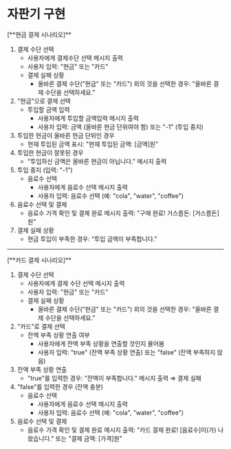 # 자판기 구현

[**현금 결제 시나리오]\*\*

1. 결제 수단 선택
   - 사용자에게 결제수단 선택 메시지 출력
   - 사용자 입력: "현금" 또는 "카드"
   - 결제 실패 상황
     - 올바른 결제 수단("현금" 또는 "카드") 외의 것을 선택한 경우: "올바른 결제 수단을 선택하세요."
2. "현금"으로 결제 선택
   - 투입할 금액 입력
     - 사용자에게 투입할 금액입력 메시지 출력
     - 사용자 입력: 금액 (올바른 현금 단위여야 함) 또는 "-1" (투입 중지)
3. 투입한 현금이 올바른 현금 단위인 경우
   - 현재 투입된 금액 표시: "현재 투입된 금액: [금액]원"
4. 투입한 현금이 잘못된 경우
   - "투입하신 금액은 올바른 현금이 아닙니다." 메시지 출력
5. 투입 중지 (입력: "-1")
   - 음료수 선택
     - 사용자에게 음료수 선택 메시지 출력
     - 사용자 입력: 음료수 선택 (예: "cola", "water", "coffee")
6. 음료수 선택 및 결제
   - 음료수 가격 확인 및 결제 완료 메시지 출력: "구매 완료! 거스름돈: [거스름돈]원"
7. 결제 실패 상황
   - 현금 투입이 부족한 경우: "투입 금액이 부족합니다."

---

[**카드 결제 시나리오]\*\*

1. 결제 수단 선택
   - 사용자에게 결제 수단 선택 메시지 출력
   - 사용자 입력: "현금" 또는 "카드"
   - 결제 실패 상황
     - 올바른 결제 수단("현금" 또는 "카드") 외의 것을 선택한 경우: "올바른 결제 수단을 선택하세요."
2. "카드"로 결제 선택
   - 잔액 부족 상황 연출 여부
     - 사용자에게 잔액 부족 상황을 연출할 것인지 물어봄
     - 사용자 입력: "true" (잔액 부족 상황 연출) 또는 "false" (잔액 부족하지 않음)
3. 잔액 부족 상황 연출
   - "true"를 입력한 경우: "잔액이 부족합니다." 메시지 출력 ⇒ 결제 실패
4. "false"를 입력한 경우 (잔액 충분)
   - 음료수 선택
     - 사용자에게 음료수 선택 메시지 출력
     - 사용자 입력: 음료수 선택 (예: "cola", "water", "coffee")
5. 음료수 선택 및 결제
   - 음료수 가격 확인 및 결제 완료 메시지 출력: "카드 결제 완료! [음료수]이(가) 나왔습니다." 또는 "결제 금액: [가격]원"
